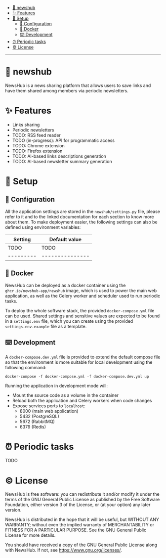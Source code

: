 <!-- TOC -->

* [:newspaper: newshub](#newspaper-newshub)
* [:sparkles: Features](#sparkles-features)
* [:rocket: Setup](#rocket-setup)
    * [:wrench: Configuration](#wrench-configuration)
    * [:whale: Docker](#whale-docker)
    * [:keyboard: Development](#keyboard-development)
* [:alarm_clock: Periodic tasks](#alarm_clock-periodic-tasks)
* [:copyright: License](#copyright-license)

<!-- TOC -->

---

# :newspaper: newshub

NewsHub is a news sharing platform that allows users to save links and have them shared
among members via periodic newsletters.

# :sparkles: Features

* Links sharing
* Periodic newsletters
* TODO: RSS feed reader
* TODO (in-progress): API for programmatic access
* TODO: Chrome extension
* TODO: Firefox extension
* TODO: AI-based links descriptions generation
* TODO: AI-based newsletter summary generation

# :rocket: Setup

## :wrench: Configuration

All the application settings are stored in the `newshub/settings.py` file, please refer to it and to the linked
documentation for each section to know more about them. To make deployment easier, the following settings
can also be defined using environment variables:

| Setting   | Default value   |
|-----------|-----------------|
| TODO      | TODO            |
| --------- | --------------- |

## :whale: Docker

NewsHub can be deployed as a docker container using the `ghcr.io/newshub-app/newshub` image, which is used
to power the main web application, as well as the Celery worker and scheduler used to run periodic tasks.

To deploy the whole software stack, the provided `docker-compose.yml` file can be used. Shared settings and
sensitive values are expected to be found in a `settings.env` file, which you can create using the provided
`settings.env.example` file as a template.

## :keyboard: Development

A `docker-compose.dev.yml` file is provided to extend the default compose file so that the environment is more
suitable for local development using the following command:

```text
docker-compose -f docker-compose.yml -f docker-compose.dev.yml up
```

Running the application in development mode will:

* Mount the source code as a volume in the container
* Reload both the application and Celery workers when code changes
* Expose services ports to `localhost`:
    * 8000 (main web application)
    * 5432 (PostgreSQL)
    * 5672 (RabbitMQ)
    * 6379 (Redis)

# :alarm_clock: Periodic tasks

TODO

# :copyright: License

NewsHub is free software: you can redistribute it and/or modify it under the terms of the GNU General Public License as
published by the Free Software Foundation, either version 3 of the License, or (at your option) any later version.

NewsHub is distributed in the hope that it will be useful, but WITHOUT ANY WARRANTY; without even the implied warranty
of MERCHANTABILITY or FITNESS FOR A PARTICULAR PURPOSE. See the GNU General Public License for more details.

You should have received a copy of the GNU General Public License along with NewsHub. If not,
see <https://www.gnu.org/licenses/>.
